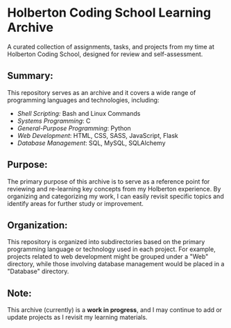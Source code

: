# Holberton Coding School Learning Archive

A curated collection of assignments, tasks, and projects from my time at Holberton Coding School, designed for review and self-assessment.

## Summary:

This repository serves as an archive and it covers a wide range of programming languages and technologies, including:

- *Shell Scripting:* Bash and Linux Commands
- *Systems Programming*: C
- *General-Purpose Programming*: Python
- *Web Development*: HTML, CSS, SASS, JavaScript, Flask
- *Database Management*: SQL, MySQL, SQLAlchemy

## Purpose:

The primary purpose of this archive is to serve as a reference point for reviewing and re-learning key concepts from my Holberton experience. By organizing and categorizing my work, I can easily revisit specific topics and identify areas for further study or improvement.

## Organization:

This repository is organized into subdirectories based on the primary programming language or technology used in each project. For example, projects related to web development might be grouped under a "Web" directory, while those involving database management would be placed in a "Database" directory.

## Note:

This archive (currently) is a **work in progress**, and I may continue to add or update projects as I revisit my learning materials.